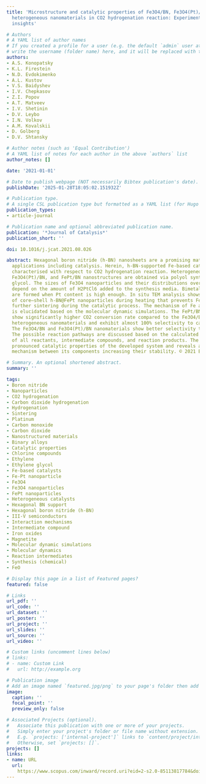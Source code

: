 ```yaml
---
title: 'Microstructure and catalytic properties of Fe3O4/BN, Fe3O4(Pt)/BN, and FePt/BN
  heterogeneous nanomaterials in CO2 hydrogenation reaction: Experimental and theoretical
  insights'

# Authors
# A YAML list of author names
# If you created a profile for a user (e.g. the default `admin` user at `content/authors/admin/`), 
# write the username (folder name) here, and it will be replaced with their full name and linked to their profile.
authors:
- A.S. Konopatsky
- K.L. Firestein
- N.D. Evdokimenko
- A.L. Kustov
- V.S. Baidyshev
- I.V. Chepkasov
- Z.I. Popov
- A.T. Matveev
- I.V. Shetinin
- D.V. Leybo
- I.N. Volkov
- A.M. Kovalskii
- D. Golberg
- D.V. Shtansky

# Author notes (such as 'Equal Contribution')
# A YAML list of notes for each author in the above `authors` list
author_notes: []

date: '2021-01-01'

# Date to publish webpage (NOT necessarily Bibtex publication's date).
publishDate: '2025-01-28T18:05:02.151932Z'

# Publication type.
# A single CSL publication type but formatted as a YAML list (for Hugo requirements).
publication_types:
- article-journal

# Publication name and optional abbreviated publication name.
publication: '*Journal of Catalysis*'
publication_short: ''

doi: 10.1016/j.jcat.2021.08.026

abstract: Hexagonal boron nitride (h-BN) nanosheets are a promising material for various
  applications including catalysis. Herein, h-BN-supported Fe-based catalysts are
  characterised with respect to CO2 hydrogenation reaction. Heterogeneous Fe3O4/BN,
  Fe3O4(Pt)/BN, and FePt/BN nanostructures are obtained via polyol synthesis in ethylene
  glycol. The sizes of Fe3O4 nanoparticles and their distributions over h-BN surfaces
  depend on the amount of H2PtCl6 added to the synthesis media. Bimetallic FePt nanoparticles
  are formed when Pt content is high enough. In situ TEM analysis shows the formation
  of core–shell h-BN@FePt nanoparticles during heating that prevents FePt NPs from
  further sintering during the catalytic process. The mechanism of Fe and Pt interaction
  is elucidated based on the molecular dynamic simulations. The FePt/BN nanomaterials
  show significantly higher CO2 conversion rate compared to the Fe3O4/BN and Fe3O4(Pt)/BN
  heterogeneous nanomaterials and exhibit almost 100% selectivity to carbon monoxide.
  The Fe3O4/BN and Fe3O4(Pt)/BN nanomaterials show better selectivity to hydrocarbons.
  The possible reaction pathways are discussed based on the calculated sorption energies
  of all reactants, intermediate compounds, and reaction products. The study highlights
  pronounced catalytic properties of the developed system and reveals a unique interaction
  mechanism between its components increasing their stability. © 2021 Elsevier Inc.

# Summary. An optional shortened abstract.
summary: ''

tags:
- Boron nitride
- Nanoparticles
- CO2 hydrogenation
- Carbon dioxide hydrogenation
- Hydrogenation
- Sintering
- Platinum
- Carbon monoxide
- Carbon dioxide
- Nanostructured materials
- Binary alloys
- Catalytic properties
- Chlorine compounds
- Ethylene
- Ethylene glycol
- Fe-based catalysts
- Fe-Pt nanoparticle
- Fe3O4
- Fe3O4 nanoparticles
- FePt nanoparticles
- Heterogeneous catalysts
- Hexagonal BN support
- Hexagonal boron nitride (h-BN)
- III-V semiconductors
- Interaction mechanisms
- Intermediate compound
- Iron oxides
- Magnetite
- Molecular dynamic simulations
- Molecular dynamics
- Reaction intermediates
- Synthesis (chemical)
- FeO

# Display this page in a list of Featured pages?
featured: false

# Links
url_pdf: ''
url_code: ''
url_dataset: ''
url_poster: ''
url_project: ''
url_slides: ''
url_source: ''
url_video: ''

# Custom links (uncomment lines below)
# links:
# - name: Custom Link
#   url: http://example.org

# Publication image
# Add an image named `featured.jpg/png` to your page's folder then add a caption below.
image:
  caption: ''
  focal_point: ''
  preview_only: false

# Associated Projects (optional).
#   Associate this publication with one or more of your projects.
#   Simply enter your project's folder or file name without extension.
#   E.g. `projects: ['internal-project']` links to `content/project/internal-project/index.md`.
#   Otherwise, set `projects: []`.
projects: []
links:
- name: URL
  url: 
    https://www.scopus.com/inward/record.uri?eid=2-s2.0-85113817784&doi=10.1016%2fj.jcat.2021.08.026&partnerID=40&md5=047cd454639b388487a679ae147a63de
---
```

